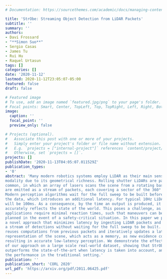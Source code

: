 ```yaml
---
# Documentation: https://sourcethemes.com/academic/docs/managing-content/

title: 'StrObe: Streaming Object Detection from LiDAR Packets'
subtitle: ''
summary: ''
authors:
- Davi Frossard
- "**Simon Suo**"
- Sergio Casas
- James Tu
- Rui Hu
- Raquel Urtasun
tags: []
categories: []
date: '2020-11-12'
lastmod: 2020-11-12T23:05:07-05:00
featured: false
draft: false

# Featured image
# To use, add an image named `featured.jpg/png` to your page's folder.
# Focal points: Smart, Center, TopLeft, Top, TopRight, Left, Right, BottomLeft, Bottom, BottomRight.
image:
  caption: ''
  focal_point: ''
  preview_only: false

# Projects (optional).
#   Associate this post with one or more of your projects.
#   Simply enter your project's folder or file name without extension.
#   E.g. `projects = ["internal-project"]` references `content/project/deep-learning/index.md`.
#   Otherwise, set `projects = []`.
projects: []
publishDate: '2020-11-13T04:05:07.011529Z'
publication_types:
- '0'
abstract: 'Many modern robotics systems employ LiDAR as their main sensing
modality due to its geometrical richness. Rolling shutter LiDARs are particularly
common, in which an array of lasers scans the scene from a rotating base. Points
are emitted as a stream of packets, each covering a sector of the 360° coverage.
Modern perception algorithms wait for the full sweep to be built before processing
the data, which introduces an additional latency. For typical 10Hz LiDARs this
will be 100ms. As a consequence, by the time an output is produced, it no longer
accurately reflects the state of the world. This poses a challenge, as robotics
applications require minimal reaction times, such that maneuvers can be quickly
planned in the event of a safety-critical situation. In this paper we propose StrObe,
a novel approach that minimizes latency by ingesting LiDAR packets and emitting
a stream of detections without waiting for the full sweep to be built. StrObe
reuses computations from previous packets and iteratively updates a latent spatial
representation of the scene, which acts as a memory, as new evidence comes in,
resulting in accurate low-latency perception. We demonstrate the effectiveness
of our approach on a large scale real-world dataset, showing that StrObe far
outperforms the state-of-the-art when latency is taken into account, and matches
the performance in the traditional setting.'
publication: ''
publication_short: 'CORL 2020'
url_pdf: 'https://arxiv.org/pdf/2011.06425.pdf'
---
```

